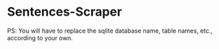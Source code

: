 # Sentences-Scraper

PS: You will have to replace the sqlite database name, table names, etc., according to your own.
